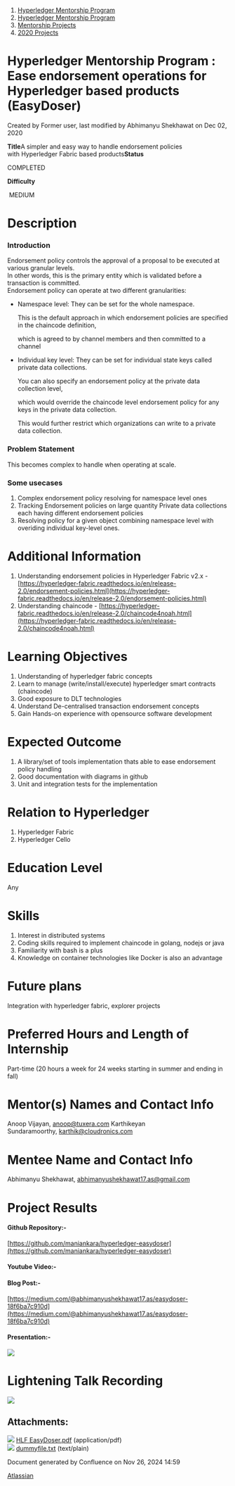 1. [Hyperledger Mentorship Program](index.html)
2. [Hyperledger Mentorship Program](Hyperledger-Mentorship-Program_21954571.html)
3. [Mentorship Projects](Mentorship-Projects_21954604.html)
4. [2020 Projects](2020-Projects_21963347.html)

# Hyperledger Mentorship Program : Ease endorsement operations for Hyperledger based products (EasyDoser)

Created by Former user, last modified by Abhimanyu Shekhawat on Dec 02, 2020

**Title**A simpler and easy way to handle endorsement policies with Hyperledger Fabric based products**Status**

COMPLETED

**Difficulty**

 MEDIUM   

# Description

### Introduction

Endorsement policy controls the approval of a proposal to be executed at various granular levels.  
In other words, this is the primary entity which is validated before a transaction is committed.  
Endorsement policy can operate at two different granularities:

- Namespace level: They can be set for the whole namespace.
  
  This is the default approach in which endorsement policies are specified in the chaincode definition,
  
  which is agreed to by channel members and then committed to a channel
- Individual key level: They can be set for individual state keys called private data collections.
  
  You can also specify an endorsement policy at the private data collection level,
  
  which would override the chaincode level endorsement policy for any keys in the private data collection.
  
  This would further restrict which organizations can write to a private data collection.
  

### Problem Statement

This becomes complex to handle when operating at scale.

### Some usecases

1. Complex endorsement policy resolving for namespace level ones
2. Tracking Endorsement policies on large quantity Private data collections each having different endorsement policies
3. Resolving policy for a given object combining namespace level with overiding individual key-level ones.
   

# Additional Information

1. Understanding endorsement policies in Hyperledger Fabric v2.x - [https://hyperledger-fabric.readthedocs.io/en/release-2.0/endorsement-policies.html](https://hyperledger-fabric.readthedocs.io/en/release-2.0/endorsement-policies.html)
2. Understanding chaincode - [https://hyperledger-fabric.readthedocs.io/en/release-2.0/chaincode4noah.html](https://hyperledger-fabric.readthedocs.io/en/release-2.0/chaincode4noah.html)

# Learning Objectives

1. Understanding of hyperledger fabric concepts
2. Learn to manage (write/install/execute) hyperledger smart contracts (chaincode)
3. Good exposure to DLT technologies
4. Understand De-centralised transaction endorsement concepts
5. Gain Hands-on experience with opensource software development

# Expected Outcome

1. A library/set of tools implementation thats able to ease endorsement policy handling
2. Good documentation with diagrams in github
3. Unit and integration tests for the implementation

# Relation to Hyperledger

1. Hyperledger Fabric
2. Hyperledger Cello

# Education Level

Any

# Skills

1. Interest in distributed systems
2. Coding skills required to implement chaincode in golang, nodejs or java
3. Familiarity with bash is a plus
4. Knowledge on container technologies like Docker is also an advantage

# Future plans

Integration with hyperledger fabric, explorer projects

# Preferred Hours and Length of Internship

Part-time (20 hours a week for 24 weeks starting in summer and ending in fall)

# Mentor(s) Names and Contact Info

Anoop Vijayan, [anoop@tuxera.com](mailto:anoop@tuxera.com) Karthikeyan Sundaramoorthy, [karthik@cloudronics.com](mailto:karthik@cloudronics.com)

# Mentee Name and Contact Info

Abhimanyu Shekhawat, [abhimanyushekhawat17.as@gmail.com](mailto:abhimanyushekhawat17.as@gmail.com)

# Project Results

#### Github Repository:-

[https://github.com/maniankara/hyperledger-easydoser](https://github.com/maniankara/hyperledger-easydoser)

#### Youtube Video:-

#### Blog Post:-

[https://medium.com/@abhimanyushekhawat17.as/easydoser-18f6ba7c910d](https://medium.com/@abhimanyushekhawat17.as/easydoser-18f6ba7c910d)

#### Presentation:-

[![](attachments/thumbnails/21954688/21964241)](attachments/21954688/21964241.pdf)

# Lightening Talk Recording

![](plugins/servlet/confluence/placeholder/unknown-attachment)

## Attachments:

![](images/icons/bullet_blue.gif) [HLF EasyDoser.pdf](attachments/21954688/21964241.pdf) (application/pdf)  
![](images/icons/bullet_blue.gif) [dummyfile.txt](attachments/21954688/21964237.txt) (text/plain)

Document generated by Confluence on Nov 26, 2024 14:59

[Atlassian](http://www.atlassian.com/)
